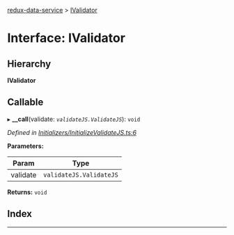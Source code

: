 [redux-data-service](../README.md) > [IValidator](../interfaces/ivalidator.md)

# Interface: IValidator

## Hierarchy

**IValidator**

## Callable
▸ **__call**(validate: *`validateJS.ValidateJS`*): `void`

*Defined in [Initializers/InitializeValidateJS.ts:6](https://github.com/Rediker-Software/redux-data-service/blob/9764f28/src/Initializers/InitializeValidateJS.ts#L6)*

**Parameters:**

| Param | Type |
| ------ | ------ |
| validate | `validateJS.ValidateJS` |

**Returns:** `void`

## Index

---

